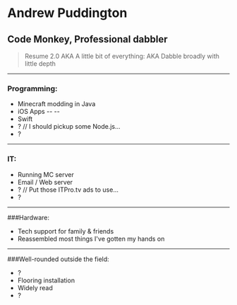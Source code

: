 # Andrew Puddington
## Code Monkey, Professional dabbler
>Resume 2.0
>AKA
>A little bit of everything:
>AKA
>Dabble broadly with little depth

------

### Programming:

*	Minecraft modding in Java
*	iOS Apps -- --
*	Swift
*	? // I should pickup some Node.js...
*	?

------

### IT:
*	Running MC server
*	Email / Web server
*	? // Put those ITPro.tv ads to use...
*	?

------

###Hardware:
*	Tech support for family & friends
*	Reassembled most things I've gotten my hands on

------

###Well-rounded outside the field:
*	?
*	Flooring installation
*	Widely read
*	?